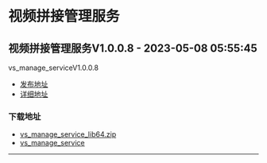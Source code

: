 # 视频拼接管理服务
## 视频拼接管理服务V1.0.0.8 - 2023-05-08 05:55:45
vs_manage_serviceV1.0.0.8
*  [发布地址](https://github.com/jadehh/VideoStitching/releases/tag/vs_manage_serviceV1.0.0.8)
*  [详细地址](https://github.com/jadehh/jadehh_file/releases/tag/vs_manage_serviceV1.0.0.8)
### 下载地址
* [vs_manage_service_lib64.zip](https://gh.ddlc.top/https://github.com/jadehh/jadehh_file/releases/download/vs_manage_serviceV1.0.0.8/vs_manage_service_lib64.zip)
* [vs_manage_service](https://gh.ddlc.top/https://github.com/jadehh/jadehh_file/releases/download/vs_manage_serviceV1.0.0.8/vs_manage_service)
----